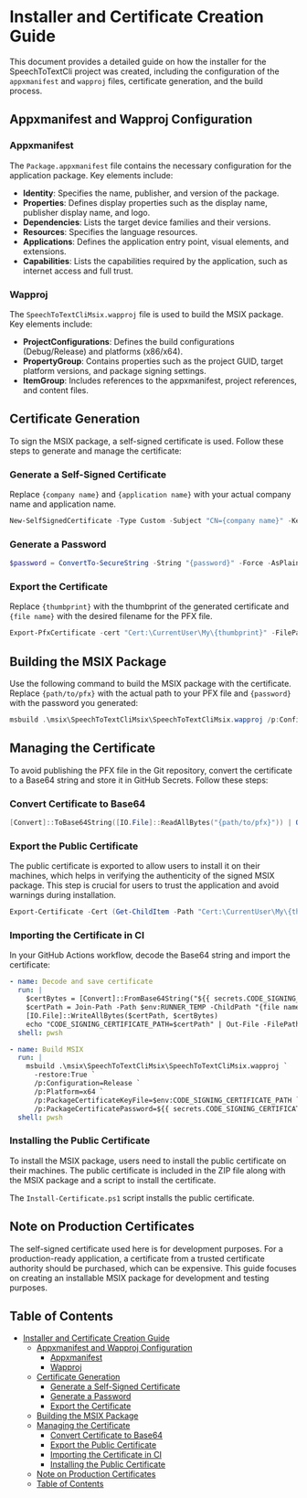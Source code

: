 # Installer and Certificate Creation Guide

This document provides a detailed guide on how the installer for the SpeechToTextCli project was created, including the configuration of the `appxmanifest` and `wapproj` files, certificate generation, and the build process.

## Appxmanifest and Wapproj Configuration

### Appxmanifest

The `Package.appxmanifest` file contains the necessary configuration for the application package. Key elements include:

- **Identity**: Specifies the name, publisher, and version of the package.
- **Properties**: Defines display properties such as the display name, publisher display name, and logo.
- **Dependencies**: Lists the target device families and their versions.
- **Resources**: Specifies the language resources.
- **Applications**: Defines the application entry point, visual elements, and extensions.
- **Capabilities**: Lists the capabilities required by the application, such as internet access and full trust.

### Wapproj

The `SpeechToTextCliMsix.wapproj` file is used to build the MSIX package. Key elements include:

- **ProjectConfigurations**: Defines the build configurations (Debug/Release) and platforms (x86/x64).
- **PropertyGroup**: Contains properties such as the project GUID, target platform versions, and package signing settings.
- **ItemGroup**: Includes references to the appxmanifest, project references, and content files.

## Certificate Generation

To sign the MSIX package, a self-signed certificate is used. Follow these steps to generate and manage the certificate:

### Generate a Self-Signed Certificate

Replace `{company name}` and `{application name}` with your actual company name and application name.

```powershell
New-SelfSignedCertificate -Type Custom -Subject "CN={company name}" -KeyUsage DigitalSignature -FriendlyName "{application name}" -CertStoreLocation "Cert:\CurrentUser\My" -TextExtension @("2.5.29.37={text}1.3.6.1.5.5.7.3.3", "2.5.29.19={text}")
```

### Generate a Password

```powershell
$password = ConvertTo-SecureString -String "{password}" -Force -AsPlainText
```

### Export the Certificate

Replace `{thumbprint}` with the thumbprint of the generated certificate and `{file name}` with the desired filename for the PFX file.

```powershell
Export-PfxCertificate -cert "Cert:\CurrentUser\My\{thumbprint}" -FilePath "$PWD\{file name}.pfx" -Password $password
```

## Building the MSIX Package

Use the following command to build the MSIX package with the certificate. Replace `{path/to/pfx}` with the actual path to your PFX file and `{password}` with the password you generated:

```powershell
msbuild .\msix\SpeechToTextCliMsix\SpeechToTextCliMsix.wapproj /p:Configuration=Release /p:PackageCertificateKeyFile="{path/to/pfx}" /p:PackageCertificatePassword="{password}" /p:Platform=x64
```

## Managing the Certificate

To avoid publishing the PFX file in the Git repository, convert the certificate to a Base64 string and store it in GitHub Secrets. Follow these steps:

### Convert Certificate to Base64

```powershell
[Convert]::ToBase64String([IO.File]::ReadAllBytes("{path/to/pfx}")) | Out-File cert_base64.txt
```

### Export the Public Certificate

The public certificate is exported to allow users to install it on their machines, which helps in verifying the authenticity of the signed MSIX package. This step is crucial for users to trust the application and avoid warnings during installation.

```powershell
Export-Certificate -Cert (Get-ChildItem -Path "Cert:\CurrentUser\My\{thumbprint}") -FilePath "{file name}.cer"
```

### Importing the Certificate in CI

In your GitHub Actions workflow, decode the Base64 string and import the certificate:

```yaml
- name: Decode and save certificate
  run: |
    $certBytes = [Convert]::FromBase64String("${{ secrets.CODE_SIGNING_CERTIFICATE }}")
    $certPath = Join-Path -Path $env:RUNNER_TEMP -ChildPath "{file name}.pfx"
    [IO.File]::WriteAllBytes($certPath, $certBytes)
    echo "CODE_SIGNING_CERTIFICATE_PATH=$certPath" | Out-File -FilePath $env:GITHUB_ENV -Append
  shell: pwsh

- name: Build MSIX
  run: |
    msbuild .\msix\SpeechToTextCliMsix\SpeechToTextCliMsix.wapproj `
      -restore:True `
      /p:Configuration=Release `
      /p:Platform=x64 `
      /p:PackageCertificateKeyFile=$env:CODE_SIGNING_CERTIFICATE_PATH `
      /p:PackageCertificatePassword=${{ secrets.CODE_SIGNING_CERTIFICATE_PASSWORD }}
  shell: pwsh
```

### Installing the Public Certificate

To install the MSIX package, users need to install the public certificate on their machines. The public certificate is included in the ZIP file along with the MSIX package and a script to install the certificate.

The `Install-Certificate.ps1` script installs the public certificate.

## Note on Production Certificates

The self-signed certificate used here is for development purposes. For a production-ready application, a certificate from a trusted certificate authority should be purchased, which can be expensive. This guide focuses on creating an installable MSIX package for development and testing purposes.

## Table of Contents

- [Installer and Certificate Creation Guide](#installer-and-certificate-creation-guide)
  - [Appxmanifest and Wapproj Configuration](#appxmanifest-and-wapproj-configuration)
    - [Appxmanifest](#appxmanifest)
    - [Wapproj](#wapproj)
  - [Certificate Generation](#certificate-generation)
    - [Generate a Self-Signed Certificate](#generate-a-self-signed-certificate)
    - [Generate a Password](#generate-a-password)
    - [Export the Certificate](#export-the-certificate)
  - [Building the MSIX Package](#building-the-msix-package)
  - [Managing the Certificate](#managing-the-certificate)
    - [Convert Certificate to Base64](#convert-certificate-to-base64)
    - [Export the Public Certificate](#export-the-public-certificate)
    - [Importing the Certificate in CI](#importing-the-certificate-in-ci)
    - [Installing the Public Certificate](#installing-the-public-certificate)
  - [Note on Production Certificates](#note-on-production-certificates)
  - [Table of Contents](#table-of-contents)
